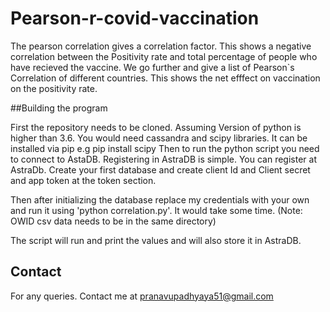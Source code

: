 # Pearson-r-covid-vaccination
The pearson correlation gives a correlation factor. This shows a negative correlation between the Positivity rate and total percentage of people who have recieved the vaccine. We go further and give a list of Pearson`s Correlation of different countries. This shows the net efffect on vaccination on the positivity rate.

##Building the program

First the repository needs to be cloned. Assuming Version of python is higher than 3.6. You would need cassandra and scipy libraries. It can  be installed via pip
e.g pip install scipy
Then to run the python script you need to connect to AstaDB. Registering in AstraDB is simple. You can register at AstraDb. Create your first database and create client Id and Client secret and app token at the token section.

Then after initializing the database replace my credentials with your own and run it using 'python correlation.py'. It would take some time. (Note: OWID csv data needs to be in  the same directory)

The script will run and print the values and will also store it in AstraDB.

## Contact

For any queries. Contact me at pranavupadhyaya51@gmail.com


